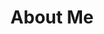 ---
# About page
title: "About Me"
type: "widget_page"
headless: false  # Homepage is headless, other widget pages are not.
---